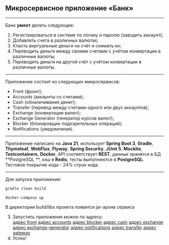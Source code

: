 ## Микросервисное приложение «Банк»

_______

Банк **умеет** делать следующее:

1. Регистрироваться в системе по логину и паролю (заводить аккаунт);
2. Добавлять счета в различных валютах;
3. Класть виртуальные деньги на счёт и снимать их;
4. Переводить деньги между своими счетами с учётом конвертации в различные валюты;
5. Переводить деньги на другой счёт с учётом конвертации в различные валюты.

-------

Приложение состоит из следующих микросервисов:

- Front (фронт);
- Accounts (аккаунты со счетами);
- Cash (обналичивание денег);
- Transfer (перевод между счетами одного или двух аккаунтов);
- Exchange (конвертация валют);
- Exchange Generator (генератор курсов валют);
- Blocker (блокировщик подозрительных операций);
- Notifications (уведомления).

-------

Приложение написано на **Java 21**, использует **Spring Boot 3**, **Gradle**, **Thymeleaf**, **WebFlux**, **Flyway**,
**Spring Security**,
**JUnit 5**, **Mockito**, **Testcontainers**, **Docker**, API соответствует **REST**, данные хранятся в БД **PostgreSQL
**,
кэш в **Redis**, тесты выполняются в **PostgreSQL**.  
Тестовое покрытие кода - 24% строк кода.

-------

Для запуска приложения:

```gradle
gradle clean build
```

```command
docker-compose up
```

В директории build/libs проекта появится jar-архив сервиса

3. Запустить приложения можно по адресу:  
   [адрес front](http://localhost:8000)
   [адрес accounts](http://localhost:8001)
   [адрес blocker](http://localhost:8002)
   [адрес cash](http://localhost:8003)
   [адрес exchange](http://localhost:8004)
   [адрес exchange-generator](http://localhost:8005)
   [адрес notifications](http://localhost:8006)
   [адрес transfer](http://localhost:8007)
   [адрес gateway](http://localhost:8010)
4. Успех!  